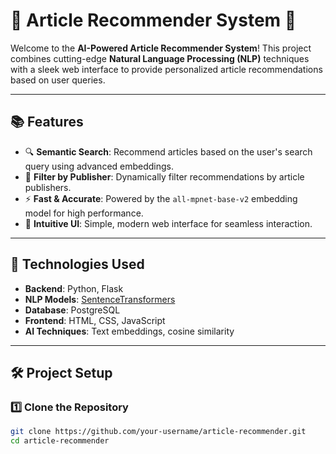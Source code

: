 # 📰 Article Recommender System 🚀

Welcome to the **AI-Powered Article Recommender System**! This project combines cutting-edge **Natural Language Processing (NLP)** techniques with a sleek web interface to provide personalized article recommendations based on user queries. 

---

## 📚 Features
- 🔍 **Semantic Search**: Recommend articles based on the user's search query using advanced embeddings.
- 🏢 **Filter by Publisher**: Dynamically filter recommendations by article publishers.
- ⚡ **Fast & Accurate**: Powered by the `all-mpnet-base-v2` embedding model for high performance.
- 🎨 **Intuitive UI**: Simple, modern web interface for seamless interaction.

---

## 🚀 Technologies Used
- **Backend**: Python, Flask  
- **NLP Models**: [SentenceTransformers](https://www.sbert.net/)  
- **Database**: PostgreSQL  
- **Frontend**: HTML, CSS, JavaScript  
- **AI Techniques**: Text embeddings, cosine similarity

---

## 🛠️ Project Setup

### 1️⃣ Clone the Repository
```bash
git clone https://github.com/your-username/article-recommender.git
cd article-recommender
